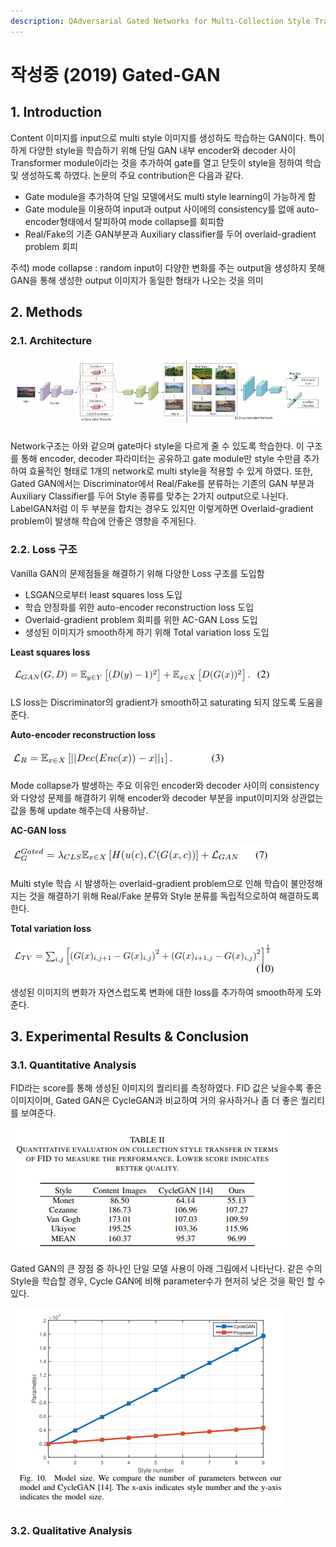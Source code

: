 ```yaml
---
description: QAdversarial Gated Networks for Multi-Collection Style Transfer
---
```


# 작성중 \(2019\) Gated-GAN

## 1. Introduction

Content 이미지를 input으로 multi style 이미지를 생성하도 학습하는 GAN이다. 특이하게 다양한 style을 학습하기 위해 단일 GAN 내부 encoder와 decoder 사이 Transformer module이라는 것을 추가하여 gate를 열고 닫듯이 style을 정하여 학습 및 생성하도록 하였다. 논문의 주요 contribution은 다음과 같다.

* Gate module을 추가하여 단일 모델에서도 multi style learning이 가능하게 함
* Gate module을 이용하여 input과 output 사이에의 consistency를 없애 auto-encoder형태에서 탈피하여 mode collapse를 회피함
* Real/Fake의 기존 GAN부분과 Auxiliary classifier를 두어 overlaid-gradient problem 회피

주석\) mode collapse : random input이 다양한 변화를 주는 output을 생성하지 못해 GAN을 통해 생성한 output 이미지가 동일한 형태가 나오는 것을 의미

## 2. Methods

### 2.1. Architecture

![](../../.gitbook/assets/screenshot-from-2020-03-03-18-59-41.png)

Network구조는 아와 같으며 gate마다 style을 다르게 줄 수 있도록 학습한다. 이 구조를 통해 encoder, decoder 파라미터는 공유하고 gate module만 style 수만큼 추가하여 효율적인 형태로 1개의 network로 multi style을 적용할 수 있게 하였다. 또한, Gated GAN에서는 Discriminator에서 Real/Fake를 분류하는 기존의 GAN 부분과 Auxiliary Classifier를 두어 Style 종류를 맞추는 2가지 output으로 나뉜다. LabelGAN처럼 이 두 부분을 합치는 경우도 있지만 이렇게하면 Overlaid-gradient problem이 발생해 학습에 안좋은 영향을 주게된다.

### 2.2. Loss 구조

Vanilla GAN의 문제점들을 해결하기 위해 다양한 Loss 구조를 도입함

* LSGAN으로부터 least squares loss 도입
* 학습 안정화를 위한 auto-encoder reconstruction loss 도입
* Overlaid-gradient problem 회피를 위한 AC-GAN Loss 도입
* 생성된 이미지가 smooth하게 하기 위해 Total variation loss 도입

**Least squares loss**

![](../../.gitbook/assets/screenshot-from-2020-03-04-16-14-45.png)

LS loss는 Discriminator의 gradient가 smooth하고 saturating 되지 않도록 도움을 준다.

**Auto-encoder reconstruction loss**

![](../../.gitbook/assets/screenshot-from-2020-03-04-16-14-52.png)

Mode collapse가 발생하는 주요 이유인 encoder와 decoder 사이의 consistency와 다양성 문제를 해결하기 위해 encoder와 decoder 부분을 input이미지와 상관없는 값을 통해 update 해주는데 사용하낟.

**AC-GAN loss**

![](../../.gitbook/assets/screenshot-from-2020-03-04-16-15-11.png)

Multi style 학습 시 발생하는 overlaid-gradient problem으로 인해 학습이 불안정해지는 것을 해결하기 위해 Real/Fake 분류와 Style 분류를 독립적으로하여 해결하도록 한다.

**Total variation loss**

![](../../.gitbook/assets/screenshot-from-2020-03-04-16-15-19.png)

생성된 이미지의 변화가 자연스럽도록 변화에 대한 loss를 추가하여 smooth하게 도와준다.

## 3. Experimental Results & Conclusion

### 3.1. Quantitative Analysis

FID라는 score를 통해 생성된 이미지의 퀄리티를 측정하였다. FID 값은 낮을수록 좋은 이미지이며, Gated GAN은 CycleGAN과 비교하여 거의 유사하거나 좀 더 좋은 퀄리티를 보여준다.

![](../../.gitbook/assets/screenshot-from-2020-03-04-16-33-48.png)

Gated GAN의 큰 장점 중 하나인 단일 모델 사용이 아래 그림에서 나타난다. 같은 수의 Style을 학습할 경우, Cycle GAN에 비해 parameter수가 현저히 낮은 것을 확인 할 수 있다.

![](../../.gitbook/assets/screenshot-from-2020-03-04-16-35-07.png)

### 3.2. Qualitative Analysis




